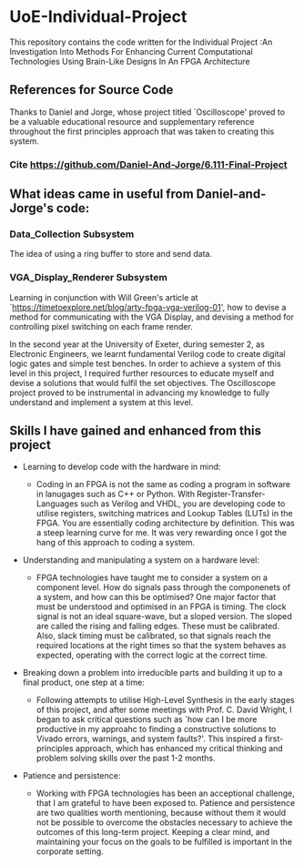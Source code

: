 # UoE-Individual-Project
This repository contains the code written for the Individual Project :An Investigation Into Methods For Enhancing Current Computational Technologies Using Brain-Like Designs In An FPGA Architecture

## References for Source Code
Thanks to Daniel and Jorge, whose project titled `Oscilloscope' proved to be a valuable educational resource and supplementary reference throughout the first principles approach that was taken to creating this system.

### Cite https://github.com/Daniel-And-Jorge/6.111-Final-Project

## What ideas came in useful from Daniel-and-Jorge's code:
### Data_Collection Subsystem
The idea of using a ring buffer to store and send data.

### VGA_Display_Renderer Subsystem
Learning in conjunction with Will Green's article at `https://timetoexplore.net/blog/arty-fpga-vga-verilog-01', how to devise a method for communicating with the VGA Display, and devising a method for controlling pixel switching on each frame render.


In the second year at the University of Exeter, during semester 2, as Electronic Engineers, we learnt fundamental Verilog code to create digital logic gates and simple test benches. In order to achieve a system of this level in this project, I required further resources to educate myself and devise a solutions that would fulfil the set objectives. The Oscilloscope project proved to be instrumental in advancing my knowledge to fully understand and implement a system at this level.

## Skills I have gained and enhanced from this project
- Learning to develop code with the hardware in mind:
  - Coding in an FPGA is not the same as coding a program in software in lanugages such as C++ or Python. With Register-Transfer-Languages such as Verilog and VHDL, you are developing code to utilise registers, switching matrices and Lookup Tables (LUTs) in the FPGA. You are essentially coding architecture by definition. This was a steep learning curve for me. It was very rewarding once I got the hang of this approach to coding a system.
  
- Understanding and manipulating a system on a hardware level:
  - FPGA technologies have taught me to consider a system on a component level. How do signals pass through the componenets of a system, and how can this be optimised? One major factor that must be understood and optimised in an FPGA is timing. The clock signal is not an ideal square-wave, but a sloped version. The sloped are called the rising and falling edges. These must be calibrated. Also, slack timing must be calibrated, so that signals reach the required locations at the right times so that the system behaves as expected, operating with the correct logic at the correct time.
  
- Breaking down a problem into irreducible parts and building it up to a final product, one step at a time:
  - Following attempts to utilise High-Level Synthesis in the early stages of this project, and after some meetings with Prof. C. David Wright, I began to ask critical questions such as `how can I be more productive in my approahc to finding a constructive solutions to Vivado errors, warnings, and system faults?'. This inspired a first-principles approach, which has enhanced my critical thinking and problem solving skills over the past 1-2 months.
  
- Patience and persistence:
  - Working with FPGA technologies has been an acceptional challenge, that I am grateful to have been exposed to. Patience and persistence are two qualities worth mentioning, because without them it would not be possible to overcome the obstacles necessary to achieve the outcomes of this long-term project. Keeping a clear mind, and maintaining your focus on the goals to be fulfilled is important in the corporate setting.
